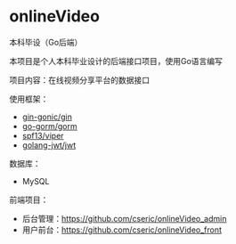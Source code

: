 # onlineVideo
本科毕设（Go后端）

本项目是个人本科毕业设计的后端接口项目，使用Go语言编写

项目内容：在线视频分享平台的数据接口

使用框架：
- [gin-gonic/gin](https://github.com/gin-gonic/gin)
- [go-gorm/gorm](https://github.com/go-gorm/gorm)
- [spf13/viper](https://github.com/spf13/viper)
- [golang-jwt/jwt](https://github.com/golang-jwt/jwt)

数据库：
- MySQL

前端项目：
- 后台管理：https://github.com/cseric/onlineVideo_admin
- 用户前台：https://github.com/cseric/onlineVideo_front

